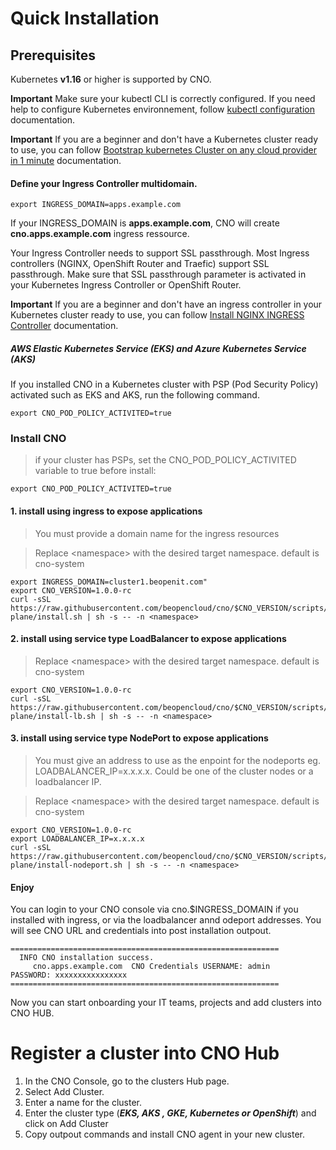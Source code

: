 # Quick Installation

## Prerequisites

Kubernetes **v1.16** or higher is supported by CNO.

**Important** Make sure your kubectl CLI is correctly configured. If you need help to configure Kubernetes environnement, follow [kubectl configuration ](configure-kube.md) documentation.

**Important** If you are a beginner and don't have a Kubernetes cluster ready to use, you can follow [Bootstrap kubernetes Cluster on any cloud provider in 1 minute](bootstrap-kube.md) documentation.


#### Define your Ingress Controller multidomain.


```
export INGRESS_DOMAIN=apps.example.com
```
If your INGRESS_DOMAIN is **apps.example.com**, CNO will create **cno.apps.example.com** ingress ressource.

Your Ingress Controller needs to support SSL passthrough. Most Ingress controllers (NGINX, OpenShift Router and Traefic) support SSL passthrough. Make sure that SSL passthrough parameter is activated in your Kubernetes Ingress Controller or OpenShift Router.

**Important** If you are a beginner and don't have an ingress controller in your Kubernetes  cluster ready to use, you can follow [Install NGINX INGRESS Controller](bootstrap-ingress.md) documentation.

##### AWS Elastic Kubernetes Service (EKS) and Azure Kubernetes Service (AKS)

If you installed CNO in a Kubernetes cluster with PSP (Pod Security Policy) activated such as EKS and AKS, run the following command.

```
export CNO_POD_POLICY_ACTIVITED=true
```

### Install CNO

> if your cluster has PSPs, set the CNO_POD_POLICY_ACTIVITED variable to true before install:

```
export CNO_POD_POLICY_ACTIVITED=true
```

#### 1. install using ingress to expose applications

> You must provide a domain name for the ingress resources

> Replace \<namespace> with the desired target namespace. default is cno-system

```
export INGRESS_DOMAIN=cluster1.beopenit.com"
export CNO_VERSION=1.0.0-rc
curl -sSL https://raw.githubusercontent.com/beopencloud/cno/$CNO_VERSION/scripts/control-plane/install.sh | sh -s -- -n <namespace>
```

#### 2. install using service type LoadBalancer to expose applications

> Replace \<namespace> with the desired target namespace. default is cno-system

```
export CNO_VERSION=1.0.0-rc
curl -sSL https://raw.githubusercontent.com/beopencloud/cno/$CNO_VERSION/scripts/control-plane/install-lb.sh | sh -s -- -n <namespace>
```

#### 3. install using service type NodePort to expose applications

> You must give an address to use as the enpoint for the nodeports eg. LOADBALANCER_IP=x.x.x.x. Could be one of the cluster nodes or a loadbalancer IP.

> Replace \<namespace> with the desired target namespace. default is cno-system

```
export CNO_VERSION=1.0.0-rc
export LOADBALANCER_IP=x.x.x.x
curl -sSL https://raw.githubusercontent.com/beopencloud/cno/$CNO_VERSION/scripts/control-plane/install-nodeport.sh | sh -s -- -n <namespace>
```
####  Enjoy

You can login to your CNO console via cno.$INGRESS_DOMAIN if you installed with ingress, or via the loadbalancer annd odeport addresses.
You will see CNO URL and credentials into post installation outpout.

```
============================================================
  INFO CNO installation success.
     cno.apps.example.com  CNO Credentials USERNAME: admin    PASSWORD: xxxxxxxxxxxxxxxx
============================================================
```

Now you can start onboarding your IT teams, projects and add clusters into CNO HUB.

# Register a cluster into CNO Hub

1. In the CNO Console, go to the clusters Hub page.
2. Select Add Cluster.
3. Enter a name for the cluster.
4. Enter the cluster type (***EKS, AKS , GKE, Kubernetes or OpenShift***) and click on Add Cluster
5. Copy outpout commands and install CNO agent in your new cluster.
